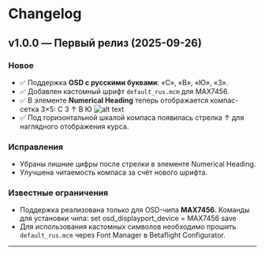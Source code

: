 # Changelog

## v1.0.0 — Первый релиз (2025-09-26)

### Новое
- ✅ Поддержка **OSD с русскими буквами**: «С», «В», «Ю», «З».
- ✅ Добавлен кастомный шрифт `default_rus.mcm` для MAX7456.
- ✅ В элементе **Numerical Heading** теперь отображается компас-сетка 3×5:
  С
З ↑ В
  Ю
![alt text](кц.png)
- ✅ Под горизонтальной шкалой компаса появилась стрелка ↑ для наглядного отображения курса.

### Исправления
- Убраны лишние цифры после стрелки в элементе Numerical Heading.
- Улучшена читаемость компаса за счёт нового шрифта.

### Известные ограничения
- Поддержка реализована только для OSD-чипа **MAX7456**.
Команды для установки чипа:
set osd_displayport_device = MAX7456
save
- Для использования кастомных символов необходимо прошить `default_rus.mcm` через Font Manager в Betaflight Configurator.

---